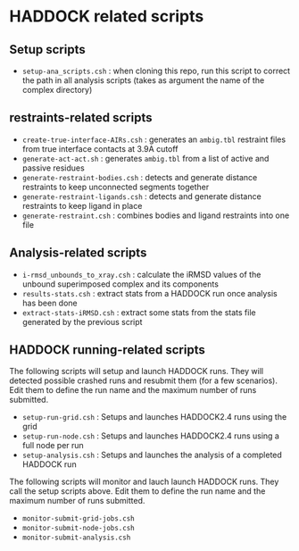 # HADDOCK related scripts

## Setup scripts

* `setup-ana_scripts.csh` : when cloning this repo, run this script to correct the path in all analysis scripts (takes as argument the name of the complex directory)

## restraints-related scripts

* `create-true-interface-AIRs.csh` : generates an `ambig.tbl` restraint files from true interface contacts at 3.9A cutoff
* `generate-act-act.sh` : generates `ambig.tbl` from a list of active and passive residues
* `generate-restraint-bodies.csh` : detects and generate distance restraints to keep unconnected segments together
* `generate-restraint-ligands.csh` : detects and generate distance restraints to keep ligand in place
* `generate-restraint.csh` : combines bodies and ligand restraints into one file

## Analysis-related scripts

* `i-rmsd_unbounds_to_xray.csh` : calculate the iRMSD values of the unbound superimposed complex and its components
* `results-stats.csh` : extract stats from a HADDOCK run once analysis has been done
* `extract-stats-iRMSD.csh` : extract some stats from the stats file generated by the previous script

## HADDOCK running-related scripts

The following scripts will setup and launch HADDOCK runs. They will detected possible crashed runs and resubmit them (for a few scenarios).
Edit them to define the run name and the maximum number of runs submitted.

* `setup-run-grid.csh` : Setups and launches HADDOCK2.4 runs using the grid
* `setup-run-node.csh` : Setups and launches HADDOCK2.4 runs using a full node per run
* `setup-analysis.csh` : Setups and launches the analysis of a completed HADDOCK run

The following scripts will monitor and lauch launch HADDOCK runs. They call the setup scripts above.
Edit them to define the run name and the maximum number of runs submitted.

* `monitor-submit-grid-jobs.csh`
* `monitor-submit-node-jobs.csh`
* `monitor-submit-analysis.csh`
